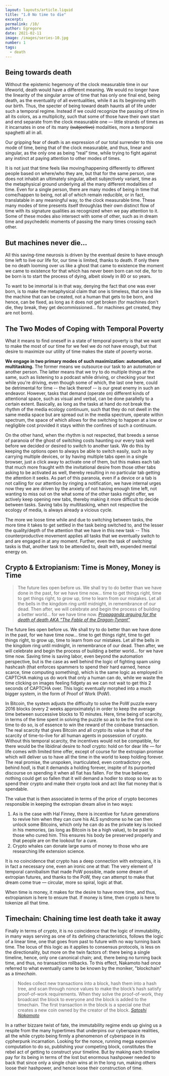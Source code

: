 ```yaml
---
layout: layouts/article.liquid
title: "1.0 No time to die"
excerpt:
permalink: /10/
author: Egregore
date: 2021-02-11
image: /images/series-10.jpg
number: 1
tags:
  - death
---
```


## Being towards death
Without the epistemic hegemony of the clock measurable time in our lifeworld, death would have a different meaning. We would no longer have the linearity of the singular arrow of time that has only one final end, being death, as the eventuality of all eventualities, while it as its beginning with our birth. Thus, the specter of being toward death haunts all of life under such a temporal regime. Instead if we could recognize the passing of time in all its colors, as a multiplicity, such that some of those have their own start and end separate from the clock measurable one — little strands of times as it incarnates in one of its many ~~(subjective)~~ modalities, more a  temporal spaghetti all in all.

Our gripping fear of death is an expression of our total surrender to this one mode of time, being that of the clock measurable, and thus, linear and singular, as the only one as being “real” time, while trying to fight against any instinct at paying attention to other modes of times. 

It is not just that time feels like moving/happening differently to different people based on where/who they are, but that for the same person, one does not inhabit an ultimately singular, albeit subjectively variant, time as the metaphysical ground underlying all the many different modalities of time. Even for a single person, there are many modes of being in time that come/happen to being, not all of which remain reducible, or in fact, translatable in any meaningful way, to the clock measurable time. These many modes of time presents itself through/as their own distinct flow of time with its signature qualities as recognized when we pay attention to it. Some of these modes also intersect with some of other, such as in dream time and psychedelic moments of passing the many times crossing each other.

## But machines never die…
All this saving-time neurosis is driven by the eventual desire to have enough time left to live our life for, our time is limited, thanks to death. If only there be no death looming over us like a ghost that came to existence the moment we came to existence for that which has never been born can not die, for to be born is to start the process of dying, albeit slowly in 80 or so years. 

To want to be immortal is in that way, denying the fact that one was ever born, is to make the metaphysical claim that one is timeless, that one is like the machine that can be created, not a human that gets to be born, and hence, can be fixed, as long as it does not get broken (for machines don't die, they break, they get decommissioned... for machines get created, they are not born).


## The Two Modes of Coping with Temporal Poverty
What it means to find oneself in a state of temporal poverty is that we want to make the most of our time for we feel we do not have enough, but that desire to maximize our utility of time makes the state of poverty worse. 

**We engage in two primary modes of such maximization: automation, and multitasking.** The former means we outsource our task to an automaton or another person. The latter means that we try to do multiple things at the same, such as listening to a podcast while driving, or checking your text while you're driving, even though some of which, the last one here, could be detrimental for time -- the lack thereof -- is our great enemy in such an endeavor. However, tasks that  demand (operate on) different kinds of attentional space, such as visual and verbal, can be done parallelly to a certain extent. Basically, as long as the tasks at hand do not break the rhythm of the media ecology continuum, such that they do not dwell in the same media space but are spread out in the media spectrum, operate within spectrum, the space of which allows for the switching to happen at a low or negligible cost provided it stays within the confines of such a continuum.

On the other hand, when the rhythm is not respected, that breeds a sense of paranoia of the ghost of switching costs haunting our every task well before we decided or desired to switch to another task. We do this by keeping the options open to always be able to switch easily, such as by carrying multiple devices, or by having multiple tabs open in a single browser, just a click away to activate one of them, but this makes each tab that much more fraught with the invitational desire from those other tabs asking to be activated as well, thereby resulting in no particular tab getting the attention it seeks. As part of this paranoia, even if a device or a tab is not calling for our attention by ringing a notification, we have internal urges now they we are driven by the anxiety of not having enough time left, not wanting to miss out on the what some of the other tasks might offer, we actively keep opening new tabs, thereby making it more difficult to decide between tasks. Saving tabs by multitasking, when not respective the ecology of media, is always already a vicious cycle.

The more we loose time while and due to switching between tasks, the more time it takes to get settled in the task being switched to, and the lesser the quality/depth of the attention that we have in this new task -- This counterproductive movement applies all tasks that we eventually switch to and are engaged in at any moment. Further, even the task of switching tasks is that, another task to be attended to, dealt with, expended mental energy on.

## Crypto & Extropianism: Time is Money, Money is Time
> The future lies open before us. We shall try to do better than we have done in the past, for we have time now... time to get things right, time to get things right, to grow up, time to learn from our mistakes. Let all the bells in the kingdom ring until midnight, in remembrance of our dead. Then after, we will celebrate and begin the process of building a better world... for we have time now.
> <cite><a href="https://youtu.be/cZYNADOHhVY?t=714">Propaganda arguing for the death of death AKA “The Fable of the Dragon-Tyrant”</a></cite>

The future lies open before us. We shall try to do better than we have done in the past, for we have time now... time to get things right, time to get things right, to grow up, time to learn from our mistakes. Let all the bells in the kingdom ring until midnight, in remembrance of our dead. Then after, we will celebrate and begin the process of building a better world... for we have time now.
Saving time is saving labor, even beyond the automation perspective, but is the case as well behind the logic of fighting spam using hashcash (that enforces spammers to spend their hard earned, hence scarce, time computing something), which is the same logic as employed in CAPTCHA making us do work that only a human can do, while we waste the time clicking on images feeling fidgety as we can not wait to get this 2 seconds of CAPTCHA over. This logic eventually morphed into a much bigger system, in the form of Proof of Work (PoW).

In Bitcoin, the system adjusts the difficulty to solve the PoW puzzle every 2016 blocks (every 2 weeks approximately) in order to keep the average time between successive blocks to 10 minutes. Here, time being of scarcity, in terms of the time spent in solving the puzzle so as to be the first one in time to do so, is of essence to win the reward of the coinbase transaction. The real scarcity that gives Bitcoin and all crypto its value is that of the scarcity of time-to-live for all human agents in possession of crypto. Without this temporal scarcity, the incentives would not be compatible, for there would be the libidinal desire to *hodl* crypto: hold on for dear life — for life comes with limited time offer, except of course for the extropian promise which will deliver us to have all the time in the world to keep holding forever. The real promise, the unspoken, inarticulated, even contradictory one, behind *hodl*, is that it demands a holding forever, inspite of its purported discourse on spending it when all fiat has fallen. For the true believer, nothing could get so fallen that it will demand a hodler to stoop so low as to spend their crypto and make their crypto look and act like fiat money that is spendable. 

The value that is then associated in terms of the price of crypto becomes responsible in keeping the extropian dream alive in two ways:

1. As is the case with Hal Finney, there is incentive for future generations to revive him when they can cure his ALS syndrome so he can then unlock some Bitcoins, which only he can do as the private key is locked in his memories, (as long as Bitcoin is be a high value), to be paid to those who cured him. This ensures his body be preserved properly and that people are on the lookout for a cure.
2. Crypto whales can donate large sums of money to those who are researching life extension science.

It is no coincidence that crypto has a deep connection with extropians, it is in fact a necessary one, even an ironic one at that: The very element of temporal cannibalism that made PoW possible, made some dream of extropian futures, and thanks to the PoW, they can attempt to make that dream come true — circular, more so spiral, logic at that.

When time is money, it makes for the desire to have more time, and thus, extropianism is here to ensure that. If money is time, then crypto is here to tokenize all that time.


## Timechain: Chaining time lest death take it away
Finally in terms of *crypto*, it is no coincidence that the logic of immutability, in many ways serving as one of its defining characteristics, follows the logic of a linear time, one that goes from past to future with no way turning back time. The locus of this logic as it applies to consensus protocols, is less on the directionality, but more on the twin factors of: there being a single timeline, hence, only one canonical chain; and, there being no turning back time, and thus, no transaction rollbacks. To this effect, Nakamoto had once referred to what eventually came to be known by the moniker, "blockchain" as a *timechain*.


> Nodes collect new transactions into a block, hash them into a hash tree, and scan through nonce values to make the block’s hash satisfy proof-of-work requirements. When they solve the proof-of-work, they broadcast the block to everyone and the block is added to the timechain. The first transaction in the block is a special one that creates a new coin owned by the creator of the block.
> <cite><a href="https://github.com/bitcoinsSG/timechain/blob/d4c7befc45bef0ad737b78afa0ccbb43e3410a38/all-of-satoshis-data/code/bitcoin-nov08-tgz/main.h#L722">Satoshi Nakamoto</a></cite>

In a rather bizzare twist of fate, the immutability regime ends up giving us a respite from the many hypertimes that underpins our cyberspace realities, all the while crypto being firmly a phenomenon of cyberspace in its cypherpunk incarnation.  Looking for the nonce, running mega expensive computation to do so, publishing your competing block, constitutes the rebel act of getting to construct your timeline.  But by making each timeline pay for its being in terms of the lost but enormous hashpower needed to back that since only a single chain wins at in the long run, making others loose their hashpower, and hence loose their construction of time.